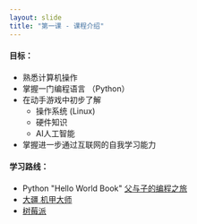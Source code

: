 ```yaml
---
layout: slide
title: "第一课 - 课程介绍"
---
```

#### 目标：
- 熟悉计算机操作
- 掌握一门编程语言 （Python）
- 在动手游戏中初步了解
  - 操作系统 (Linux)
  - 硬件知识
  - AI人工智能
- 掌握进一步通过互联网的自我学习能力

#### 学习路线：
- Python "Hello World Book" [父与子的编程之旅](https://www.amazon.cn/dp/B0153174GS/ref=sr_1_1?__mk_zh_CN=%E4%BA%9A%E9%A9%AC%E9%80%8A%E7%BD%91%E7%AB%99&keywords=%E7%88%B6%E4%B8%8E%E5%AD%90%E7%9A%84%E7%BC%96%E7%A8%8B%E4%B9%8B%E6%97%85&qid=1564887094&s=gateway&sr=8-1)
- [大疆 机甲大师](https://www.dji.com/cn/robomaster-s1)
- [树莓派](https://www.raspberrypi.org/)
